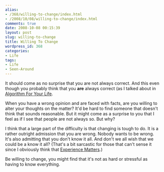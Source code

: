 ```yaml
---
alias:
- /368/willing-to-change/index.html
- /2008/10/08/willing-to-change/index.html
comments: true
date: 2008-10-08 00:15:39
layout: post
slug: willing-to-change
title: Willing To Change
wordpress_id: 368
categories:
- Life
tags:
- Life
- Seen-Around
---
```


It should come as no surprise that you are not always correct.  And this even though you probably think that you **are** always correct (as I talked about in [Algorithm For Your Life](http://www.goingthewongway.com/2007/02/01/algorithm-for-your-life/).

When you have a wrong opinion and are faced with facts, are you willing to alter your thoughts on the matter?  It'd be hard to find someone that doesn't think that sounds reasonable.  But it might come as a surprise to you that I feel as if I see that people are not always so.  But why?

I think that a large part of the difficulty is that changing is tough to do.  It is a rather outright admission that you are wrong.  Nobody wants to be wrong.  It's also admitting that you don't know it all.  And don't we all wish that we could be a know it all?  (That's a bit sarcastic for those that can't sense it since I obviously think that [Experience Matters](http://www.goingthewongway.com/2008/10/01/experience-matters/).)

Be willing to change, you might find that it's not as hard or stressful as having to know everything.
